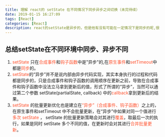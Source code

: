 ```yaml
---
title: 理解 react的 setState 在不同情况下同步异步之间切换（未完待续）
date: 2019-01-15 16:27:09
tags: [React]
categories: [React]
description: react的setState是异步的，但是他有没有可能在一定情况下是同步的呢,很多人都是一口断定是异步但是确实是不对的，其实react在一定的条件下是同步的
---
```

## 总结setState在不同环境中同步、异步不同
1. <font color="#ff502c">setState</font> 只在<font color="#ff502c">合成事件</font>和<font color="#ff502c">钩子函数</font>中是"异步"的,在<font color="#ff502c">原生事件</font>和<font color="#ff502c">setTimeout</font>中都是<font color="#ff502c">同步</font>的。
2. <font color="#ff502c">setState</font>的“异步”并不是说内部由异步代码实现，其实本身执行的过程和代码都是同步的，只是合成事件和钩子函数的调用顺序在更新之前，导致在合成事件和钩子函数中没法立马拿到更新后的值，形式了所谓的“异步”，当然可以通过第二个参数 setState(partialState, callback) 中的<font color="#ff502c">callback</font>拿到更新后的结果。
3. <font color="#ff502c">setState</font> 的批量更新优化也是建立在<font color="#ff502c">“异步”（合成事件、钩子函数）</font>之上的，在原生事件和setTimeout 中不会批量更新，在“异步”中如果对同一个值进行<font color="#ff502c">多次 setState </font>， setState 的批量更新策略会对其进行<font color="#ff502c">覆盖</font>，取最后一次的执行，如果是同时 setState 多个不同的值，在更新时会对其进行<font color="#ff502c">合并批量更新</font>。



